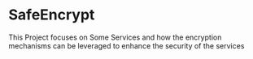 # SafeEncrypt
This Project focuses on Some Services and how the encryption mechanisms can be leveraged to enhance the security of the services
